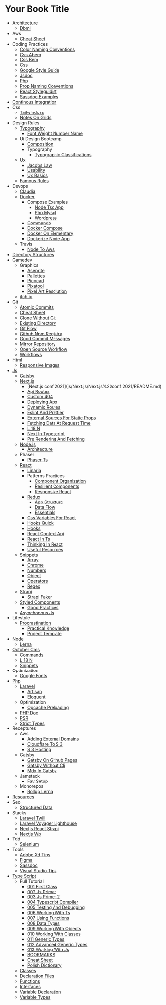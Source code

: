 # Your Book Title

- [Architecture](architecture/README.md)
  * [Dbml](architecture/dbml.md)
- Aws
  * [Cheat Sheet](aws/cheat-sheet.md)
- Coding Practices
  * [Color Naming Conventions](coding-practices/color-naming-conventions.md)
  * [Css Abem](coding-practices/css-abem.md)
  * [Css Bem](coding-practices/css-bem.md)
  * [Css](coding-practices/css.md)
  * [Google Style Guide](coding-practices/google-style-guide.md)
  * [Jsdoc](coding-practices/jsdoc.md)
  * [Php](coding-practices/php.md)
  * [Prop Naming Conventions](coding-practices/prop-naming-conventions.md)
  * [React Styleguidist](coding-practices/react-styleguidist.md)
  * [Sassdoc Examples](coding-practices/sassdoc-examples.md)
- [Continous Integration](continous-integration/README.md)
- Css
  - [Tailwindcss](css/tailwindcss/README.md)
  * [Notes On Grids](css/notes-on-grids.md)
- Design Rules
  - [Typography](design-rules/typography/typography.md)
    * [Font Weight Number Name](design-rules/typography/font-weight-number-name.md)
  - Ui Design Bootcamp
    - [Composition](design-rules/ui-design-bootcamp/composition/composition.md)
    - Typography
      * [Typographic Classifications](design-rules/ui-design-bootcamp/typography/typographic-classifications.md)
  - Ux
    * [Jacobs Law](design-rules/ux/jacobs-law.md)
    * [Usability](design-rules/ux/usability.md)
    * [Ux Basics](design-rules/ux/ux-basics.md)
  * [Famous Rules](design-rules/famous-rules.md)
- Devops
  - [Claudia](devops/claudia/README.md)
  - [Docker](devops/docker/README.md)
    - Compose Examples
      * [Node Tsc App](devops/docker/compose-examples/node-tsc-app.md)
      * [Php Mysql](devops/docker/compose-examples/php-mysql.md)
      * [Wordpress](devops/docker/compose-examples/wordpress.md)
    * [Commands](devops/docker/commands.md)
    * [Docker Compose](devops/docker/docker-compose.md)
    * [Docker On Elementary](devops/docker/docker-on-elementary.md)
    * [Dockerize Node App](devops/docker/dockerize-node-app.md)
  - Travis
    * [Node To Aws](devops/travis/node-to-aws.md)
- [Directory Structures](directory-structures/README.md)
- Gamedev
  - Graphics
    * [Aseprite](gamedev/graphics/aseprite.md)
    * [Pallettes](gamedev/graphics/pallettes.md)
    * [Picocad](gamedev/graphics/picocad.md)
    * [Pixatool](gamedev/graphics/pixatool.md)
    * [Pixel Art Resolution](gamedev/graphics/pixel-art-resolution.md)
  - [itch.io](gamedev/itch.io/README.md)
- Git
  * [Atomic Commits](git/atomic-commits.md)
  * [Cheat Sheet](git/cheat-sheet.md)
  * [Clone Without Git](git/clone-without-git.md)
  * [Existing Directory](git/existing-directory.md)
  * [Git Flow](git/git-flow.md)
  * [Github Npm Registry](git/github-npm-registry.md)
  * [Good Commit Messages](git/good-commit-messages.md)
  * [Mirror Repository](git/mirror-repository.md)
  * [Open Source Workflow](git/open-source-workflow.md)
  * [Workflows](git/workflows.md)
- Html
  * [Responsive Images](html/responsive-images.md)
- [Js](js/README.md)
  - [Gatsby](js/Gatsby/README.md)
  - [Next.js](js/Next.js/README.md)
    - [Next.js conf 2021](js/Next.js/Next.js%20conf 2021/README.md)
    * [Api Routes](js/Next.js/api-routes.md)
    * [Custom 404](js/Next.js/custom-404.md)
    * [Deploying App](js/Next.js/deploying-app.md)
    * [Dynamic Routes](js/Next.js/dynamic-routes.md)
    * [Eslint And Prettier](js/Next.js/eslint-and-prettier.md)
    * [External Sources For Static Props](js/Next.js/external-sources-for-static-props.md)
    * [Fetching Data At Request Time](js/Next.js/fetching-data-at-request-time.md)
    * [L 18 N](js/Next.js/l18n.md)
    * [Next In Typescript](js/Next.js/next-in-typescript.md)
    * [Pre Rendering And Fetching](js/Next.js/pre-rendering-and-fetching.md)
  - [Node.js](js/Node.js/README.md)
    * [Architecture](js/Node.js/architecture.md)
  - Phaser
    * [Phaser Ts](js/Phaser/phaser-ts.md)
  - [React](js/React/README.md)
    - [Linaria](js/React/Linaria/README.md)
    - Patterns Practices
      * [Component Organization](js/React/patterns-practices/component-organization.md)
      * [Resilient Components](js/React/patterns-practices/resilient-components.md)
      * [Responsive React](js/React/patterns-practices/responsive-react.md)
    - [Redux](js/React/Redux/README.md)
      * [App Structure](js/React/Redux/app-structure.md)
      * [Data Flow](js/React/Redux/data-flow.md)
      * [Essentials](js/React/Redux/essentials.md)
    * [Css Variables For React](js/React/css-variables-for-react.md)
    * [Hooks Quick](js/React/hooks-quick.md)
    * [Hooks](js/React/hooks.md)
    * [React Context Api](js/React/react-context-api.md)
    * [React In Ts](js/React/react-in-ts.md)
    * [Thinking In React](js/React/thinking-in-react.md)
    * [Useful Resources](js/React/useful-resources.md)
  - Snippets
    * [Array](js/snippets/array.md)
    * [Chrome](js/snippets/chrome.md)
    * [Numbers](js/snippets/numbers.md)
    * [Object](js/snippets/object.md)
    * [Operators](js/snippets/operators.md)
    * [Regex](js/snippets/regex.md)
  - [Strapi](js/Strapi/README.md)
    * [Strapi Faker](js/Strapi/strapi-faker.md)
  - [Styled Components](js/styled-components/README.md)
    * [Good Practices](js/styled-components/good-practices.md)
  * [Asynchonous Js](js/asynchonous-js.md)
- Lifestyle
  - [Procrastination](lifestyle/procrastination/README.md)
    * [Practical Knowledge](lifestyle/procrastination/practical-knowledge.md)
    * [Project Template](lifestyle/procrastination/project-template.md)
- Node
  * [Lerna](node/lerna.md)
- [October Cms](october-cms/README.md)
  * [Commands](october-cms/commands.md)
  * [L 18 N](october-cms/l18n.md)
  * [Snippets](october-cms/snippets.md)
- Optimization
  * [Google Fonts](optimization/google-fonts.md)
- [Php](php/README.md)
  - [Laravel](php/laravel/README.md)
    * [Artisan](php/laravel/artisan.md)
    * [Eloquent](php/laravel/eloquent.md)
  - Optimization
    * [Opcache Preloading](php/optimization/opcache-preloading.md)
  * [PHP Doc](php/PHPDoc.md)
  * [PSR](php/PSR.md)
  * [Strict Types](php/Strict-types.md)
- Receptures
  - Aws
    * [Adding External Domains](receptures/aws/adding-external-domains.md)
    * [Cloudflare To S 3](receptures/aws/cloudflare-to-s3.md)
    * [S 3 Hosting](receptures/aws/s3-hosting.md)
  - Gatsby
    * [Gatsby On Github Pages](receptures/Gatsby/gatsby-on-github-pages.md)
    * [Gatsby Without Cli](receptures/Gatsby/gatsby-without-cli.md)
    * [Mdx In Gatsby](receptures/Gatsby/mdx-in-gatsby.md)
  - Jamstack
    * [Fav Setup](receptures/jamstack/fav-setup.md)
  - Monorepos
    * [Rollup Lerna](receptures/monorepos/rollup-lerna.md)
- [Resources](resources/README.md)
- Seo
  * [Structured Data](seo/structured-data.md)
- Stacks
  * [Laravel Twill](stacks/laravel-twill.md)
  * [Laravel Voyager Lighthouse](stacks/laravel-voyager-lighthouse.md)
  * [Nextjs React Strapi](stacks/nextjs-react-strapi.md)
  * [Nextjs Wp](stacks/nextjs-wp.md)
- Tdd
  - [Selenium](tdd/selenium/README.md)
- Tools
  * [Adobe Xd Tips](tools/adobe-xd-tips.md)
  * [Figma](tools/figma.md)
  * [Sassdoc](tools/sassdoc.md)
  * [Visual Studio Tips](tools/visual-studio-tips.md)
- [Type Script](type-script/README.md)
  - Full Tutorial
    * [001 First Class](type-script/full-tutorial/001-first-class.md)
    * [002 Js Primer](type-script/full-tutorial/002-js-primer.md)
    * [003 Js Primer 2](type-script/full-tutorial/003-js-primer-2.md)
    * [004 Typescript Compiler](type-script/full-tutorial/004-typescript-compiler.md)
    * [005 Testing And Debugging](type-script/full-tutorial/005-testing-and-debugging.md)
    * [006 Working With Ts](type-script/full-tutorial/006-working-with-ts.md)
    * [007 Using Functions](type-script/full-tutorial/007-using-functions.md)
    * [008 Data Types](type-script/full-tutorial/008-data-types.md)
    * [009 Working With Objects](type-script/full-tutorial/009-working-with-objects.md)
    * [010 Working With Classes](type-script/full-tutorial/010-working-with-classes.md)
    * [011 Generic Types](type-script/full-tutorial/011-generic-types.md)
    * [012 Advanced Generic Types](type-script/full-tutorial/012-advanced-generic-types.md)
    * [013 Working With Js](type-script/full-tutorial/013-working-with-js.md)
    * [BOOKMARKS](type-script/full-tutorial/BOOKMARKS.md)
    * [Cheat Sheet](type-script/full-tutorial/cheat-sheet.md)
    * [Polish Dictionary](type-script/full-tutorial/polish-dictionary.md)
  * [Classes](type-script/classes.md)
  * [Declaration Files](type-script/declaration-files.md)
  * [Functions](type-script/functions.md)
  * [Interfaces](type-script/interfaces.md)
  * [Variable Declaration](type-script/variable-declaration.md)
  * [Variable Types](type-script/variable-types.md)
